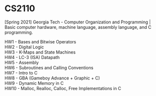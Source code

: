 # CS2110
[Spring 2021] Georgia Tech - Computer Organization and Programming | Basic computer hardware, machine language, assembly language, and C programming. 

HW1 - Bases and Bitwise Operators  
HW2 - Digital Logic  
HW3 - K-Maps and State Machines  
HW4 - LC-3 (ISA) Datapath  
HW5 - Assembly  
HW6 - Subroutines and Calling Conventions  
HW7 - Intro to C  
HW8 - GBA (Gameboy Advance + Graphic + C)  
HW9 - Dynamic Memory in C  
HW10 - Malloc, Realloc, Calloc, Free Implementations in C  
